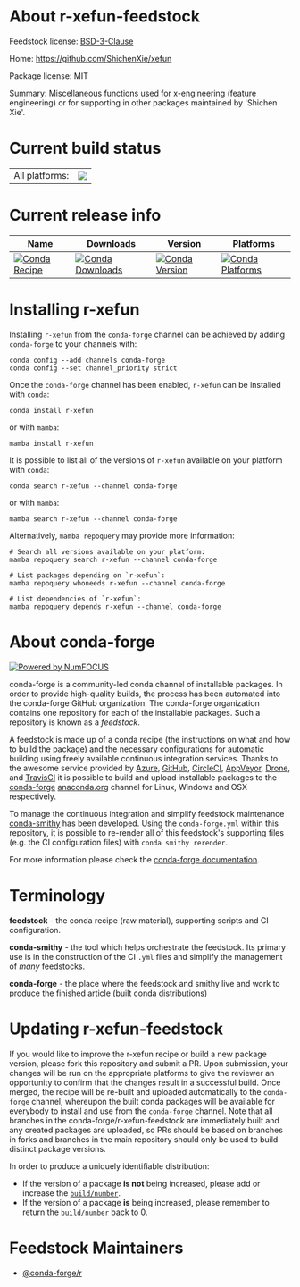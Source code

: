 About r-xefun-feedstock
=======================

Feedstock license: [BSD-3-Clause](https://github.com/conda-forge/r-xefun-feedstock/blob/main/LICENSE.txt)

Home: https://github.com/ShichenXie/xefun

Package license: MIT

Summary: Miscellaneous functions used for x-engineering (feature engineering) or for supporting in other packages maintained by 'Shichen Xie'.

Current build status
====================


<table><tr><td>All platforms:</td>
    <td>
      <a href="https://dev.azure.com/conda-forge/feedstock-builds/_build/latest?definitionId=18418&branchName=main">
        <img src="https://dev.azure.com/conda-forge/feedstock-builds/_apis/build/status/r-xefun-feedstock?branchName=main">
      </a>
    </td>
  </tr>
</table>

Current release info
====================

| Name | Downloads | Version | Platforms |
| --- | --- | --- | --- |
| [![Conda Recipe](https://img.shields.io/badge/recipe-r--xefun-green.svg)](https://anaconda.org/conda-forge/r-xefun) | [![Conda Downloads](https://img.shields.io/conda/dn/conda-forge/r-xefun.svg)](https://anaconda.org/conda-forge/r-xefun) | [![Conda Version](https://img.shields.io/conda/vn/conda-forge/r-xefun.svg)](https://anaconda.org/conda-forge/r-xefun) | [![Conda Platforms](https://img.shields.io/conda/pn/conda-forge/r-xefun.svg)](https://anaconda.org/conda-forge/r-xefun) |

Installing r-xefun
==================

Installing `r-xefun` from the `conda-forge` channel can be achieved by adding `conda-forge` to your channels with:

```
conda config --add channels conda-forge
conda config --set channel_priority strict
```

Once the `conda-forge` channel has been enabled, `r-xefun` can be installed with `conda`:

```
conda install r-xefun
```

or with `mamba`:

```
mamba install r-xefun
```

It is possible to list all of the versions of `r-xefun` available on your platform with `conda`:

```
conda search r-xefun --channel conda-forge
```

or with `mamba`:

```
mamba search r-xefun --channel conda-forge
```

Alternatively, `mamba repoquery` may provide more information:

```
# Search all versions available on your platform:
mamba repoquery search r-xefun --channel conda-forge

# List packages depending on `r-xefun`:
mamba repoquery whoneeds r-xefun --channel conda-forge

# List dependencies of `r-xefun`:
mamba repoquery depends r-xefun --channel conda-forge
```


About conda-forge
=================

[![Powered by
NumFOCUS](https://img.shields.io/badge/powered%20by-NumFOCUS-orange.svg?style=flat&colorA=E1523D&colorB=007D8A)](https://numfocus.org)

conda-forge is a community-led conda channel of installable packages.
In order to provide high-quality builds, the process has been automated into the
conda-forge GitHub organization. The conda-forge organization contains one repository
for each of the installable packages. Such a repository is known as a *feedstock*.

A feedstock is made up of a conda recipe (the instructions on what and how to build
the package) and the necessary configurations for automatic building using freely
available continuous integration services. Thanks to the awesome service provided by
[Azure](https://azure.microsoft.com/en-us/services/devops/), [GitHub](https://github.com/),
[CircleCI](https://circleci.com/), [AppVeyor](https://www.appveyor.com/),
[Drone](https://cloud.drone.io/welcome), and [TravisCI](https://travis-ci.com/)
it is possible to build and upload installable packages to the
[conda-forge](https://anaconda.org/conda-forge) [anaconda.org](https://anaconda.org/)
channel for Linux, Windows and OSX respectively.

To manage the continuous integration and simplify feedstock maintenance
[conda-smithy](https://github.com/conda-forge/conda-smithy) has been developed.
Using the ``conda-forge.yml`` within this repository, it is possible to re-render all of
this feedstock's supporting files (e.g. the CI configuration files) with ``conda smithy rerender``.

For more information please check the [conda-forge documentation](https://conda-forge.org/docs/).

Terminology
===========

**feedstock** - the conda recipe (raw material), supporting scripts and CI configuration.

**conda-smithy** - the tool which helps orchestrate the feedstock.
                   Its primary use is in the construction of the CI ``.yml`` files
                   and simplify the management of *many* feedstocks.

**conda-forge** - the place where the feedstock and smithy live and work to
                  produce the finished article (built conda distributions)


Updating r-xefun-feedstock
==========================

If you would like to improve the r-xefun recipe or build a new
package version, please fork this repository and submit a PR. Upon submission,
your changes will be run on the appropriate platforms to give the reviewer an
opportunity to confirm that the changes result in a successful build. Once
merged, the recipe will be re-built and uploaded automatically to the
`conda-forge` channel, whereupon the built conda packages will be available for
everybody to install and use from the `conda-forge` channel.
Note that all branches in the conda-forge/r-xefun-feedstock are
immediately built and any created packages are uploaded, so PRs should be based
on branches in forks and branches in the main repository should only be used to
build distinct package versions.

In order to produce a uniquely identifiable distribution:
 * If the version of a package **is not** being increased, please add or increase
   the [``build/number``](https://docs.conda.io/projects/conda-build/en/latest/resources/define-metadata.html#build-number-and-string).
 * If the version of a package **is** being increased, please remember to return
   the [``build/number``](https://docs.conda.io/projects/conda-build/en/latest/resources/define-metadata.html#build-number-and-string)
   back to 0.

Feedstock Maintainers
=====================

* [@conda-forge/r](https://github.com/conda-forge/r/)

